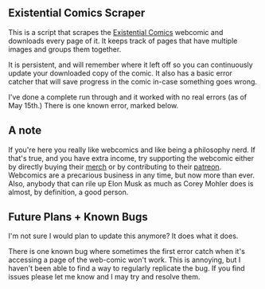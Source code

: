 ## Existential Comics Scraper

This is a script that scrapes the [Existential Comics](https://existentialcomics.com/) webcomic and downloads every page of it. It keeps track of pages that have multiple images and groups them together.

It is persistent, and will remember where it left off so you can continuously update your downloaded copy of the comic. It also has a basic error catcher that will save progress in the comic in-case something goes wrong.

I've done a complete run through and it worked with no real errors (as of May 15th.) There is one known error, marked below.

## A note 

If you're here you really like webcomics and like being a philosophy nerd. If that's true, and you have extra income, try supporting the webcomic either by directly buying their [merch](https://www.teepublic.com/stores/existentialcomics?utm_campaign=1499&utm_medium=affiliate&utm_source=ExistentialComics) or by contributing to their [patreon](https://www.patreon.com/ExistentialComics).  Webcomics are a precarious business in any time, but now more than ever. Also, anybody that can rile up Elon Musk as much as Corey Mohler does is almost, by definition, a good person. 

## Future Plans + Known Bugs

I'm not sure I would plan to update this anymore? It does what it does. 

There is one known bug where sometimes the first error catch when it's accessing a page of the web-comic won't work. This is annoying, but I haven't been able to find a way to regularly replicate the bug. If you find issues please let me know and I may try and resolve them.